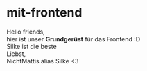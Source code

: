 # mit-frontend
Hello friends,  
hier ist unser **Grundgerüst** für das Frontend :D  
Silke ist die beste  
Liebst,  
NichtMattis alias Silke <3
